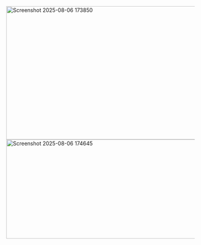 <img width="718" height="356" alt="Screenshot 2025-08-06 173850" src="https://github.com/user-attachments/assets/8b31d32b-76fd-492d-856f-04bbd4cd2075" />
<img width="726" height="265" alt="Screenshot 2025-08-06 174645" src="https://github.com/user-attachments/assets/852f2fa7-52fe-48fb-b407-334af5b84a2e" />


